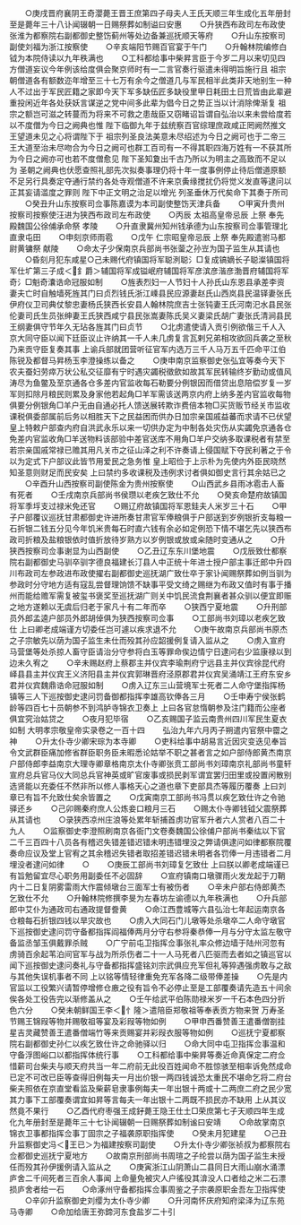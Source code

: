<!-- { "loadSidebar": true } -->
　　○庚戌晋府襄阴王奇瀴薨王晋王庶第四子母夫人王氏天顺三年生成化五年册封至是薨年三十八讣闻辍朝一日赐祭葬如制谥曰安惠
　　○升狭西布政司左布政使张淮为都察院右副都御史整饬蓟州等处边备兼巡抚顺天等府
　　○升山东按察司副使刘福为浙江按察使
　　○辛亥端阳节赐百官宴于午门
　　○升翰林院编修白钺为本院侍读以九年秩满也
　　○工科都给事中柴昇言臣于今岁二月以来切见四方僧道妄议今年例该给度俱会聚京师时有一二言官奏行驱遣未得明旨施行且  祖宗朝僧道各有额数迩年增至三十七万有余今之僧道几与军民相半此类非天地别生一种人不过出于军民匠籍之家即今天下军多缺伍匠多缺役里甲日耗田土日荒皆由此辈避重投闲近年各处获妖言谋逆之党中间多此辈为倡今日之势正当以计消除俾渐复  祖宗之额岂可滋之转蔓而为将来不可救之患哉臣又窃睹诏旨谓自弘治以来未尝给度若以不度僧为今日之阙典也惟  陛下临御九年于兹统察百官综理庶政咸正罔阙然推文王望道未见之心将谓陛下于  祖宗列圣良法美意未尽绍述为今日之阙可也于二帝三王大道至治未尽吻合为今日之阙可也群工百司有一不得其职四海万姓有一不获其所为今日之阙亦可也若不度僧愈见  陛下圣知夐出千古乃所以为明主之高致而不足以为  圣朝之阙典也伏愿查照礼部先次拟奏事理仍将十年一度事例停止待后僧道原额不足另行具奏定夺通行禁约各处寺观僧道不许来京夤缘搅扰仍将觉义发直等逮问以正其妄请滥度之罪则  陛下中正文明之治足以增光  列圣垂休万代矣命下其奏于所司
　　○癸丑升山东按察司佥事陈嘉谟为本司副使整饬天津兵备
　　○甲寅升贵州按察司按察使汪进为狭西布政司左布政使
　　○丙辰  太祖高皇帝忌辰  上祭  奉先殿魏国公徐俌承命祭  孝陵
　　○升直隶冀州知州钱承德为山东按察司佥事管理北直隶屯田
　　○申刻京师雨雹
　　○戊午  仁宗昭皇帝忌辰  上祭  奉先殿遣驸马都尉黄镛祭  献陵
　　○命太子少保南京兵部尚书张蓥之孙岦为国子监生从其请也
　　○昏刻月犯东咸星○己未赐代府镇国将军聪洌聪氵□复成镐嫡长子聪澯镇国将军仕圹第三子成＜釒爵＞辅国将军成镒岷府辅国将军彦滨彦湝彦渤晋府辅国将军奇氵□魁奇灢诰命冠服如制
　　○旌表烈妇一人节妇十人孙氏山东恩县承差李资妻夫亡时自触墙死旌其门曰贞烈钱氏浙江嵊县民应源妻赵氏山西岚县民温铎妻张氏伊府仪卫司典仗黎忠妻杨氏狭西长安县人翰林院庶吉士张钝妻王氏河南汜水县民张伦妻司氏生员张绅妻王氏狭西咸宁县民张嵩妻陈氏吴义妻梁氏胡广妻张氏清涧县民王纲妻俱守节年久无玷各旌其门曰贞节
　　○北虏遣使请入贡引例欲偕三千人入京大同守臣以闻下廷臣议止许纳其一千人未几虏复言瓦剌兄弟相攻欲回兵袭之至秋乃来贡守臣复奏其事  上谕兵部就团营听征官军内选万三千人马万五千匹命平江伯陈锐及都督马昇杨玉李澄操练以备之
　　○庚申南京监察御史张弘宜等奏今天下农夫蚕妇劳瘁万状公私交征靡有宁时遇灾蠲税徵歛如故其军民转输终岁勤动或值风涛尽为鱼鳖及至京通各仓多差内官监收每石勒要分例银因而借贷出息陪偿岁复一岁军则扣除月粮民则累及身家他若起角□羊军需该送两京内府上纳多差内官监收每物俱要分例银角□羊户无由自通必托人馈送展转欺诈费倍本物□买货贩节经关市监收课税俱委部属前后务以相胜天下之民益困而供办日加宗亲国戚益蕃而求请不已伏望  皇上特敕户部查内府自洪武永乐以来一切供办定为中制各处灾伤从实蠲免京通各仓免差内官监收角□羊送物料该部验中差官送库不用角□羊户交纳多取课税者有禁至若宗亲国戚常禄已赡其用凡关市之征山泽之利不许奏请上侵国赋下夺民利著之于令以为定式下户部议此皆节用爱民之急务惟  皇上昭俭于上示朴为先使内外臣民晓然知圣意则财足而民安矣  上曰禁约多收课税及违例求讨者俱如御史言行其余姑已之
　　○辛酉升山西按察司副使陈金为贵州按察使
　　○山西武乡县雨冰雹击人畜有死者
　　○壬戌南京兵部尚书侯瓒以老疾乞致仕不允
　　○癸亥命楚府故镇国将军季垺支过禄米免还官
　　○赐辽府故镇国将军恩銈夫人米岁三十石
　　○甲子户部覆议巡抚甘肃都御史许进所奏甘肃官军俸粮俱于户部送到岁例银折支每粮一石折银二钱五分见今年饥米贵每石时直六钱有余必如定例恐下情不堪乞先以狭西布政司折粮及盐粮银依时值折放待岁熟方以岁例银或放或籴随时变通从之
　　○升狭西按察司佥事谢显为山西副使
　　○乙丑辽东东川堡地震
　　○戊辰致仕都察院右副都御史马驯卒驯字德良福建长汀县人中正统十年进士授户部主事迁郎中升四川布政司左参政进布政使擢右副都御史巡抚湖广致仕卒于家讣闻赐祭葬如例当驯为参政时分守地方适有寇乱尝督理饷馈不缺事平受文绮之赐继为布政又值时有事于播州而能给赡军需复被玺书褒奖至巡抚湖广则关中饥民流食荆襄者甚众驯以便宜即赈之地方遂赖以无虞后归老于家凡十有二年而卒
　　○狭西宁夏地震
　　○升刑部员外郎孟逵户部员外郎胡倬俱为狭西按察司佥事
　　○工部尚书刘璋以老疾乞致仕  上曰卿老成端谨方切委任岂可遽以疾求退不允
　　○庚午故南京兵部尚书原杰之子宗敏先以荫为国子监生未仕而殁其孙应韶援例复请入监从之
　　○虏入宣府马营堡等处杀掠人畜守臣请治分守参将白玉等罪命俟边情宁日逮问右少监康禄以到边未久宥之
　　○辛未赐赵府上蔡郡主并仪宾李瑜荆府宁远县主并仪宾徐昆代府峄县县主并仪宾王义济阳县主并仪宾郭琳晋府泾原郡君并仪宾吴涌靖江王府东安乡君并仪宾魏鼎诰命冠服如制
　　○虏入辽东三山营境军士死者二人命守堡指挥杨镇等三人下巡按御史逮问罚备御都指挥李雄高钦俸各三月
　　○壬申寿宁侯张鹤龄等四百七十员朝参不到鸿胪寺锦衣卫奏上  上曰各官怠惰朝参及注门籍而公座者俱宜究治姑贷之
　　○夜月犯毕宿
　　○乙亥赐国子监云南贵州四川军民生夏衣如制
大明孝宗敬皇帝实录卷之一百十四
　　弘治九年六月丙子朔遣内官祭中霤之神
　　○升太仆寺少卿宋琮为本寺卿
　　○吏科给事中胡易言近因灾变迭见奉旨令文武群臣痛加修省群臣职务臣未暇悉论姑举不职之甚者言之如户部侍郎黄杰南京户部侍郎李益南京大理寺卿章格南京太仆寺卿张贲工部尚书刘璋南京礼部尚书童轩宣府总兵官马仪大同总兵官神英或旷官废事或损民剥军谓宜罢归田里或投置闲散别选贤能以充委任不然非所以修人事格天心之道也章下吏部具杰等履历覆奏  上曰刘章已有旨不允致仕矣余皆置之
　　○戊寅南京工部尚书冯贯以疾乞致仕许之令驰驿还乡
　　○己卯赐秦府庶人公炼妾口粮月三石
　　○赐太仆寺卿钱钺父震祭葬从其请也
　　○录狭西凉州庄浪等处累年斩捕首虏功官军升者六人赏者八百二十九人
　　○监察御史李澄照刷南京各衙门文卷奏魏国公徐俌户部尚书秦纮以下官二千三百四十八员各有稽迟失错差错迟错未明违错埋没之弊请俱逮问如律都察院覆奏命应议及堂上官宥之其余稽迟失错者取招差错迟错未明者各罚俸一月违错者二月埋没者逮问如律
　　○
　　○庚辰工部尚书刘璋复乞致仕  上曰朕以卿老成端谨已有旨勉留宜尽心职务用副委任不必固辞
　　○宣府镇南口墩骤雨火发龙起于刀鞘内十二日复阴雾雷雨大作震倾墩台三面军士有被伤者
　　○辛未户部右侍郎黄杰乞致仕不允
　　○升翰林院修撰李旻为左春坊左谕德以九年秩满也
　　○升兵部郎中艾仆为通政司右通政提督誊黄
　　○命江西豊城等六县弘治七年起运南京各仓粮每石折银四钱以旱灾故也
　　○虏入大同石门儿墩等处杀墩卒二人命守墩官下巡按御史逮问罚守备都指挥阎福俸两月分守右参将秦恭俸一月与分守太监左敬守备监丞邹玉俱戴罪杀贼
　　○广宁前屯卫指挥佥事张礼率众修边墙于陆州河忽有虏骑百余起苇泊间官军与战为所杀伤者二十一人马死者八匹驱而去者如之镇巡官以闻下巡按御史逮问奏礼与守备都指挥盛铭刘宗武俱应充军但礼等猝遇强虏敢与之敌与其他失误机事者不同  上以铭等情轻律重免充军各降二级带俸差操
　　○先是内官监以工役繁兴请暂停增修仓廒之役有旨令不必停止至是工部覆奏请先造五十间余俟各处工役告完以渐修盖从之
　　○壬午给武平伯陈勋禄米岁一千石本色四分折色六分
　　○癸未朝鲜国王李＜忄隆＞遣陪臣郑敬祖等奉表贡方物来贺  万寿圣节赐王锦叚等物并赐敬祖等宴及彩叚等物如例
　　○甲申西番赞善王遣番僧劄挂星吉灵藏赞善王遣番僧端竹等来贡赐宴并彩叚衣服等物如例
　　○巡抚宁夏都察院右副都御史孙仁以疾乞致仕许之命驰驿以归
　　○命大同中屯卫指挥佥事温和守备浮图峪口以都指挥体统行事
　　○工科都给事中柴昇等奏近命真保定二府佥惜薪司台柴夫与顺天府共当一年二府前无此役百姓闻命不胜惊骇至相率诉免然成命已定不可改已臣等查得旧例每夫一月出价银一两四钱诚恐太重民不堪命乞将二府台柴夫照依在京直堂看监及柴薪皂隶事例每夫一年出银十两或十二两庶二府之民少宽其力事下工部覆奏谓宜如昇等言每夫一年出银十二两既不损民亦不缺用  上从其议然竟不果行
　　○乙酉代府枣强王成釨薨王隐王仕土□荣庶第七子天顺四年生成化九年册封至是薨年三十七讣闻辍朝一日赐祭葬如制谧曰安靖
　　○命故掌南京锦衣卫事都指挥佥事丁固宗之子福袭原职指挥使
　　○癸未月犯建星
　　○己丑升监察御史冯＜王已＞为福建按察司副使
　　○升太仆寺少卿张祯叔为都察院右佥都御史巡抚宁夏地方
　　○故南京刑部尚书周瑄之子纶尝以荫为国子监生未授任而殁其孙伊援例请入监从之
　　○庚寅浙江山阴萧山二县同日大雨山崩水涌漂庐舍二千间死者三百余人事闻  上命量免被灾人户徭役其渰没人口者给之米二石漂损庐舍者给一石
　　○命涿州守备都指挥佥事周鉴之子宗袭原职金吾左卫指挥使
　　○辛卯升监察御史刘缨为太仆寺少卿
　　○升河南怀庆府知府梁泽为辽东苑马寺卿
　　○命加给唐王弥鍗河东食盐岁二十引
